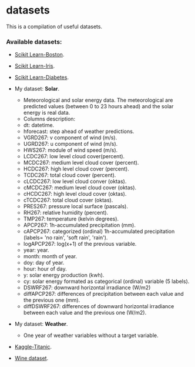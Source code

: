 # datasets
This is a compilation of useful datasets.

### Available datasets:
- [Scikit Learn-Boston](http://scikit-learn.org/stable/modules/generated/sklearn.datasets.load_boston.html).
- [Scikit Learn-Iris](http://scikit-learn.org/stable/auto_examples/datasets/plot_iris_dataset.html).
- [Scikit Learn-Diabetes](http://scikit-learn.org/stable/modules/generated/sklearn.datasets.load_diabetes.html#sklearn.datasets.load_diabetes).

- My dataset: **Solar**.
    - Meteorological and solar energy data. The meteorological are predicted values (between 0 to 23 hours ahead) and the solar energy is real data.
    - Columns description:
     - dt: datetime.
     - hforecast: step ahead of weather predictions.
     - VGRD267: v component of wind (m/s).
     - UGRD267: u component of wind (m/s).
     - HWS267: module of wind speed (m/s).
     - LCDC267: low level cloud cover(percent).
     - MCDC267: medium level cloud cover (percent).
     - HCDC267: high level cloud cover (percent).
     - TCDC267: total cloud cover (percent).
     - cLCDC267: low level cloud conver (oktas).
     - cMCDC267: medium level cloud cover (oktas).
     - cHCDC267: high level cloud cover (oktas).
     - cTCDC267: total cloud cover (oktas).
     - PRES267: pressure local surface (pascals).
     - RH267: relative humidity (percent).
     - TMP267: temperature (kelvin degrees).
     - APCP267: 1h-accumulated precipitation (mm).
     - cAPCP267: categorized (ordinal) 1h-accumulated precipitation (labels= 'no rain', 'soft rain', 'rain').
     - logAPCP267: log(x+1) of the previous variable.
     - year: year.
     - month: month of year.
     - doy: day of year.
     - hour: hour of day.
     - y: solar energy production (kwh).
     - cy: solar energy formated as categorical (ordinal) variable (5 labels).
     - DSWRF267: downward horizontal irradiance (W/m2)
     - diffAPCP267: differences of precipitation between each value and the previous one (mm).
     - diffDSWRF267: differences of downward horizontal irradiance between each value and the previous one (W/m2).

- My dataset: **Weather**.
     - One year of weather variables without a target variable.

- [Kaggle-Titanic](https://www.kaggle.com/c/titanic/data).

- [Wine dataset](https://archive.ics.uci.edu/ml/datasets/Wine).
